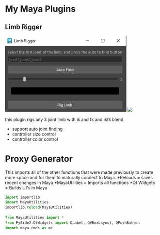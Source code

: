 # My Maya Plugins

## Limb Rigger

<img src="./assets/LimbRigger.png" width=400>
<img src="./assets/LimbRigge2.png" width=400>

this plugin rigs any  3 joint limb with ik and fk and ikfk blend.

* support auto joint finding 
* controller size control
* controller color control

# Proxy Generator

This imports all of the other functions that were made previously to create more space and for them to maturally connect to Maya.
*Reloads = saves recent changes in Maya
*MayaUtilities = Imports all functions
*Qt Widgets = Builds UI's in Maya

```python
import importlib
import MayaUtilities
importlib.reload(MayaUtilities)

from MayaUtilities import *
from PySide2.QtWidgets import QLabel, QVBoxLayout, QPushButton
import maya.cmds as mc
```